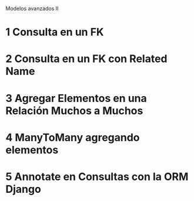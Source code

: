 Modelos avanzados II

# 1 Consulta en un FK

# 2 Consulta en un FK con Related Name

# 3 Agregar Elementos en una Relación Muchos a Muchos

# 4 ManyToMany agregando elementos

# 5 Annotate en Consultas con la ORM Django
